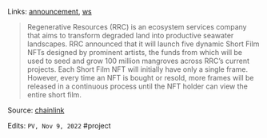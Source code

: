Links: [announcement](https://medium.com/@neal.spackman/our-first-web3-project-100-million-mangroves-via-dynamic-chainlinked-nfts-7e2b55d2c2ee), [ws](https://regenerativeresources.co/)


> Regenerative Resources (RRC) is an ecosystem services company that aims to transform degraded land into productive seawater landscapes. 
	RRC announced that it will launch five dynamic Short Film NFTs designed by prominent artists, the funds from which will be used to seed and grow 100 million mangroves across RRC’s current projects. 
	Each Short Film NFT will initially have only a single frame. However, every time an NFT is bought or resold, more frames will be released in a continuous process until the NFT holder can view the entire short film. 

Source: [chainlink](https://www.alchemy.com/overviews/dynamic-nft)

Edits: `PV, Nov 9, 2022`
#project 